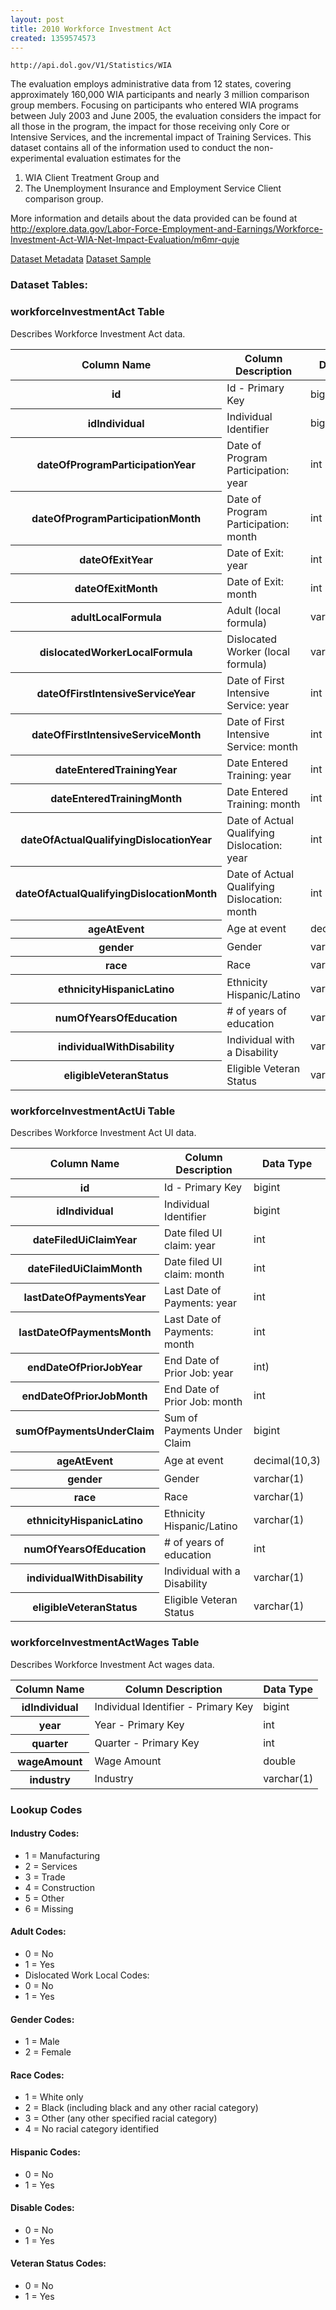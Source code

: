 ```yaml
---
layout: post
title: 2010 Workforce Investment Act
created: 1359574573
---
```


```
http://api.dol.gov/V1/Statistics/WIA
```

<p>The evaluation employs administrative data from 12 states, covering approximately 160,000 WIA participants and nearly 3 million comparison group members. Focusing on participants who entered WIA programs between July 2003 and June 2005, the evaluation considers the impact for all those in the program, the impact for those receiving only Core or Intensive Services, and the incremental impact of Training Services. This dataset contains all of the information used to conduct the non-experimental evaluation estimates for the</p>

<ol>
	<li>WIA Client Treatment Group and</li>
	<li>The Unemployment Insurance and Employment Service Client comparison group.</li>
</ol>

<p>More information and details about the data provided can be found at <a href="http://www.dol.gov/cgi-bin/leave-dol.asp?exiturl=http://explore.data.gov/Labor-Force-Employment-and-Earnings/Workforce-Investment-Act-WIA-Net-Impact-Evaluation/m6mr-quje&amp;exitTitle=Workforce Investment Act&amp;fedpage=yes">http://explore.data.gov/Labor-Force-Employment-and-Earnings/Workforce-Investment-Act-WIA-Net-Impact-Evaluation/m6mr-quje</a></p>


<a href ="http://api.dol.gov/V1/Statistics/WIA/$metadata" class="button radius button_dataset">Dataset Metadata</a>
<a href ="https://devtools.dol.gov/APISampler/Home/Index1?datasetName=DOL Workforce Investment Act" class="button radius button_dataset">Dataset Sample</a>


### Dataset Tables:  
<h3>workforceInvestmentAct Table</h3>

<p>Describes Workforce Investment Act data.</p>

<table>
	<thead>
		<tr>
			<th>Column Name</th>
			<th>Column Description</th>
			<th>Data Type</th>
		</tr>
	</thead>
	<tbody>
		<tr>
			<th>id</th>
			<td>Id - Primary Key</td>
			<td>bigint</td>
		</tr>
		<tr>
			<th>idIndividual</th>
			<td>Individual Identifier</td>
			<td>bigint</td>
		</tr>
		<tr>
			<th>dateOfProgramParticipationYear</th>
			<td>Date of Program Participation: year</td>
			<td>int</td>
		</tr>
		<tr>
			<th>dateOfProgramParticipationMonth</th>
			<td>Date of Program Participation: month</td>
			<td>int</td>
		</tr>
		<tr>
			<th>dateOfExitYear</th>
			<td>Date of Exit: year</td>
			<td>int</td>
		</tr>
		<tr>
			<th>dateOfExitMonth</th>
			<td>Date of Exit: month</td>
			<td>int</td>
		</tr>
		<tr>
			<th>adultLocalFormula</th>
			<td>Adult (local formula)</td>
			<td>varchar(1)</td>
		</tr>
		<tr>
			<th>dislocatedWorkerLocalFormula</th>
			<td>Dislocated Worker (local formula)</td>
			<td>varchar(1)</td>
		</tr>
		<tr>
			<th>dateOfFirstIntensiveServiceYear</th>
			<td>Date of First Intensive Service: year</td>
			<td>int</td>
		</tr>
		<tr>
			<th>dateOfFirstIntensiveServiceMonth</th>
			<td>Date of First Intensive Service: month</td>
			<td>int</td>
		</tr>
		<tr>
			<th>dateEnteredTrainingYear</th>
			<td>Date Entered Training: year</td>
			<td>int</td>
		</tr>
		<tr>
			<th>dateEnteredTrainingMonth</th>
			<td>Date Entered Training: month</td>
			<td>int</td>
		</tr>
		<tr>
			<th>dateOfActualQualifyingDislocationYear</th>
			<td>Date of Actual Qualifying Dislocation: year</td>
			<td>int</td>
		</tr>
		<tr>
			<th>dateOfActualQualifyingDislocationMonth</th>
			<td>Date of Actual Qualifying Dislocation: month</td>
			<td>int</td>
		</tr>
		<tr>
			<th>ageAtEvent</th>
			<td>Age at event</td>
			<td>decimal(10,3)</td>
		</tr>
		<tr>
			<th>gender</th>
			<td>Gender</td>
			<td>varchar(100)</td>
		</tr>
		<tr>
			<th>race</th>
			<td>Race</td>
			<td>varchar(1)</td>
		</tr>
		<tr>
			<th>ethnicityHispanicLatino</th>
			<td>Ethnicity Hispanic/Latino</td>
			<td>varchar(1)</td>
		</tr>
		<tr>
			<th>numOfYearsOfEducation</th>
			<td># of years of education</td>
			<td>varchar(1)</td>
		</tr>
		<tr>
			<th>individualWithDisability</th>
			<td>Individual with a Disability</td>
			<td>varchar(1)</td>
		</tr>
		<tr>
			<th>eligibleVeteranStatus</th>
			<td>Eligible Veteran Status</td>
			<td>varchar(1)</td>
		</tr>
	</tbody>
</table>
<h3>workforceInvestmentActUi Table</h3>

<p>Describes Workforce Investment Act UI data.</p>

<table>
	<thead>
		<tr>
			<th>Column Name</th>
			<th>Column Description</th>
			<th>Data Type</th>
		</tr>
	</thead>
	<tbody>
		<tr>
			<th>id</th>
			<td>Id - Primary Key</td>
			<td>bigint</td>
		</tr>
		<tr>
			<th>idIndividual</th>
			<td>Individual Identifier</td>
			<td>bigint</td>
		</tr>
		<tr>
			<th>dateFiledUiClaimYear</th>
			<td>Date filed UI claim: year</td>
			<td>int</td>
		</tr>
		<tr>
			<th>dateFiledUiClaimMonth</th>
			<td>Date filed UI claim: month</td>
			<td>int</td>
		</tr>
		<tr>
			<th>lastDateOfPaymentsYear</th>
			<td>Last Date of Payments: year</td>
			<td>int</td>
		</tr>
		<tr>
			<th>lastDateOfPaymentsMonth</th>
			<td>Last Date of Payments: month</td>
			<td>int</td>
		</tr>
		<tr>
			<th>endDateOfPriorJobYear</th>
			<td>End Date of Prior Job: year</td>
			<td>int)</td>
		</tr>
		<tr>
			<th>endDateOfPriorJobMonth</th>
			<td>End Date of Prior Job: month</td>
			<td>int</td>
		</tr>
		<tr>
			<th>sumOfPaymentsUnderClaim</th>
			<td>Sum of Payments Under Claim</td>
			<td>bigint</td>
		</tr>
		<tr>
			<th>ageAtEvent</th>
			<td>Age at event</td>
			<td>decimal(10,3)</td>
		</tr>
		<tr>
			<th>gender</th>
			<td>Gender</td>
			<td>varchar(1)</td>
		</tr>
		<tr>
			<th>race</th>
			<td>Race</td>
			<td>varchar(1)</td>
		</tr>
		<tr>
			<th>ethnicityHispanicLatino</th>
			<td>Ethnicity Hispanic/Latino</td>
			<td>varchar(1)</td>
		</tr>
		<tr>
			<th>numOfYearsOfEducation</th>
			<td># of years of education</td>
			<td>int</td>
		</tr>
		<tr>
			<th>individualWithDisability</th>
			<td>Individual with a Disability</td>
			<td>varchar(1)</td>
		</tr>
		<tr>
			<th>eligibleVeteranStatus</th>
			<td>Eligible Veteran Status</td>
			<td>varchar(1)</td>
		</tr>
	</tbody>
</table>
<h3>workforceInvestmentActWages Table</h3>

<p>Describes Workforce Investment Act wages data.</p>

<table>
	<thead>
		<tr>
			<th>Column Name</th>
			<th>Column Description</th>
			<th>Data Type</th>
		</tr>
	</thead>
	<tbody>
		<tr>
			<th>idIndividual</th>
			<td>Individual Identifier - Primary Key</td>
			<td>bigint</td>
		</tr>
		<tr>
			<th>year</th>
			<td>Year - Primary Key</td>
			<td>int</td>
		</tr>
		<tr>
			<th>quarter</th>
			<td>Quarter - Primary Key</td>
			<td>int</td>
		</tr>
		<tr>
			<th>wageAmount</th>
			<td>Wage Amount</td>
			<td>double</td>
		</tr>
		<tr>
			<th>industry</th>
			<td>Industry</td>
			<td>varchar(1)</td>
		</tr>
	</tbody>
</table>
<h3>Lookup Codes</h3>

<h4>Industry Codes:</h4>

<ul>
	<li>1 = Manufacturing</li>
	<li>2 = Services</li>
	<li>3 = Trade</li>
	<li>4 = Construction</li>
	<li>5 = Other</li>
	<li>6 = Missing</li>
</ul>

<h4>Adult Codes:</h4>

<ul>
	<li>0 = No</li>
	<li>1 = Yes</li>
	<li>Dislocated Work Local Codes:</li>
	<li>0 = No</li>
	<li>1 = Yes</li>
</ul>

<h4>Gender Codes:</h4>

<ul>
	<li>1 = Male</li>
	<li>2 = Female</li>
</ul>

<h4>Race Codes:</h4>

<ul>
	<li>1 = White only</li>
	<li>2 = Black (including black and any other racial category)</li>
	<li>3 = Other (any other specified racial category)</li>
	<li>4 = No racial category identified</li>
</ul>

<h4>Hispanic Codes:</h4>

<ul>
	<li>0 = No</li>
	<li>1 = Yes</li>
</ul>

<h4>Disable Codes:</h4>

<ul>
	<li>0 = No</li>
	<li>1 = Yes</li>
</ul>

<h4>Veteran Status Codes:</h4>

<ul>
	<li>0 = No</li>
	<li>1 = Yes</li>
</ul>
